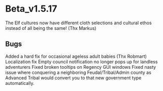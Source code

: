 # Beta_v1.5.17
The Elf cultures now have different cloth selections and cultural ethos instead of all being the same! (Thx Markus)

## Bugs
Added a hard fix for occasional ageless adult babies (Thx Robmart)
Localization fix
Empty council notification no longer pops up for landless adventurers
Fixed broken tooltips on Regency GUI windows
Fixed nasty issue where conquering a neighboring Feudal/Tribal/Admin county as Advanced Tribal would convert you to that new government type automatically.